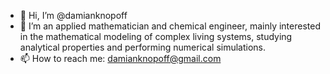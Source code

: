 - 👋 Hi, I’m @damianknopoff
- 👀 I’m an applied mathematician and chemical engineer, mainly interested in the mathematical modeling of complex living systems, 
studying analytical properties and performing numerical simulations.
- 📫 How to reach me: damianknopoff@gmail.com

<!---
damianknopoff/damianknopoff is a ✨ special ✨ repository because its `README.md` (this file) appears on your GitHub profile.
You can click the Preview link to take a look at your changes.
--->
